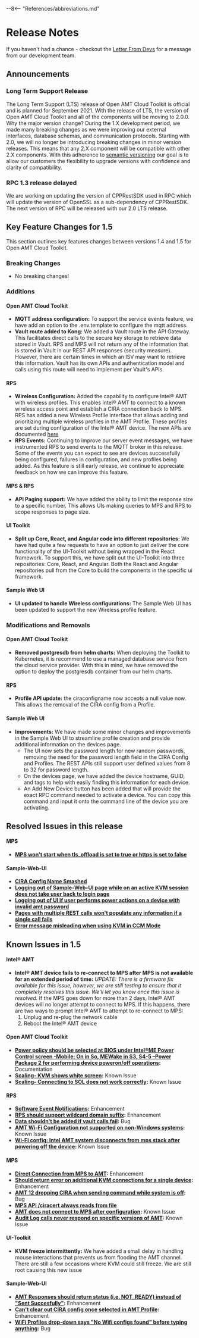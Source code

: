 --8<-- "References/abbreviations.md"
# Release Notes

If you haven't had a chance - checkout the [Letter From Devs](./letter.md) for a message from our development team.

## Announcements
### Long Term Support Release
The Long Term Support (LTS) release of Open AMT Cloud Toolkit is official and is planned for September 2021. With the release of LTS, the version of Open AMT Cloud Toolkit and all of the components will be moving to 2.0.0. Why the major version change? During the 1.X development period, we made many breaking changes as we were improving our external interfaces, database schemas, and communication protocols. Starting with 2.0, we will no longer be introducing breaking changes in minor version releases. This means that any 2.X component will be compatible with other 2.X components. With this adherence to [semantic versioning](https://semver.org/) our goal is to allow our customers the flexibility to upgrade versions with confidence and clarity of compatibility.

### RPC 1.3 release delayed
We are working on updating the version of CPPRestSDK used in RPC which will update the version of OpenSSL as a sub-dependency of CPPRestSDK.  The next version of RPC will be released with our 2.0 LTS release.

## Key Feature Changes for 1.5
This section outlines key features changes between versions 1.4 and 1.5 for Open AMT Cloud Toolkit.

### Breaking Changes
- No breaking changes!
### Additions
#### Open AMT Cloud Toolkit
- **MQTT address configuration:** To support the service events feature, we have add an option to the .env.template to configure the mqtt address.
- **Vault route added to Kong:** We added a Vault route in the API Gateway.  This facilitates direct calls to the secure key storage to retrieve data stored in Vault.  RPS and MPS will not return any of the information that is stored in Vault in our REST API responses (security measure).  However, there are certain times in which an ISV may want to retrieve this information.  Vault has its own APIs and authentication model and calls using this route will need to implement per Vault's APIs.
#### RPS
- **Wireless Configuration:** Added the capability to configure Intel&reg; AMT with wireless profiles.  This enables Intel&reg; AMT to connect to a known wireless access point and establish a CIRA connection back to MPS.  RPS has added a new Wireless Profile interface that allows adding and prioritizing multiple wireless profiles in the AMT Profile.  These profiles are set during configuration of the Intel&reg; AMT device.  The new APIs are documented [here](https://open-amt-cloud-toolkit.github.io/docs/1.5/APIs/indexRPS/)
- **RPS Events:** Continuing to improve our server event messages, we have instrumented RPS to send events to the MQTT broker in this release.  Some of the events you can expect to see are devices successfully being configured, failures in configuration, and new profiles being added.  As this feature is still early release, we continue to appreciate feedback on how we can improve this feature.
#### MPS & RPS
- **API Paging support:** We have added the ability to limit the response size to a specific number.  This allows UIs making queries to MPS and RPS to scope responses to page size.
#### UI Toolkit
- **Split up Core, React, and Angular code into different repositories:** We have had quite a few requests to have an option to just deliver the core functionality of the UI-Toolkit without being wrapped in the React framework.  To support this, we have split out the UI-Toolkit into three repositories: Core, React, and Angular.  Both the React and Angular repositories pull from the Core to build the components in the specific ui framework.
#### Sample Web UI
- **UI updated to handle Wireless configurations:** The Sample Web UI has been updated to support the new Wireless profile feature.
### Modifications and Removals
#### Open AMT Cloud Toolkit
- **Removed postgresdb from helm charts:** When deploying the Toolkit to Kubernetes, it is recommend to use a managed database service from the cloud service provider.  With this in mind, we have removed the option to deploy the postgresdb container from our helm charts.
#### RPS
- **Profile API update:** the ciraconfigname now accepts a null value now.  This allows the removal of the CIRA config from a Profile.
#### Sample Web UI
- **Improvements:** We have made some minor changes and improvements in the Sample Web UI to streamline profile creation and provide additional information on the devices page.
    - The UI now sets the password length for new random passwords, removing the need for the password length field in the CIRA Config and Profiles. The REST APIs still support user defined values from 8 to 32 for password length.
    - On the devices page, we have added the device hostname, GUID, and tags to help with easily finding this information for each device.
    - An Add New Device button has been added that will provide the exact RPC command needed to activate a device.  You can copy this command and input it onto the command line of the device you are activating.

## Resolved Issues in this release
#### MPS
- **[MPS won't start when tls_offload is set to true or https is set to false](https://github.com/open-amt-cloud-toolkit/mps/issues/288)**
#### Sample-Web-UI
- **[CIRA Config Name Smashed](https://github.com/open-amt-cloud-toolkit/sample-web-ui/issues/278)**
- **[Logging out of Sample-Web-UI page while on an active KVM session does not take user back to login page](https://github.com/open-amt-cloud-toolkit/sample-web-ui/issues/283)**
- **[Logging out of UI if user performs power actions on a device with invalid amt password](https://github.com/open-amt-cloud-toolkit/sample-web-ui/issues/301)**
- **[Pages with multiple REST calls won't populate any information if a single call fails](https://github.com/open-amt-cloud-toolkit/sample-web-ui/issues/333)**
- **[Error message misleading when using KVM in CCM Mode](https://github.com/open-amt-cloud-toolkit/sample-web-ui/issues/362)**

## Known Issues in 1.5
#### Intel&reg; AMT
- **Intel&reg; AMT device fails to re-connect to MPS after MPS is not available for an extended period of time:** *UPDATE: There is a firmware fix available for this issue, however, we are still testing to ensure that it completely resolves this issue.  We'll let you know once this issue is resolved.*  If the MPS goes down for more than 2 days, Intel&reg; AMT devices will no longer attempt to connect to MPS. If this happens, there are two ways to prompt Intel&reg; AMT to attempt to re-connect to MPS:
    1.	Unplug and re-plug the network cable
    2.	Reboot the Intel&reg; AMT device
#### Open AMT Cloud Toolkit
- **[Power policy should be selected at BIOS under Intel®ME Power Control screen -Mobile: On in So, MEWake in S3, S4-5 –Power Package 2 for performing device poweron/off operations](https://github.com/open-amt-cloud-toolkit/open-amt-cloud-toolkit/issues/19):** Documentation
- **[Scaling- KVM shows white screen](https://github.com/open-amt-cloud-toolkit/open-amt-cloud-toolkit/issues/39):** Known Issue
- **[Scaling- Connecting to SOL does not work correctly](https://github.com/open-amt-cloud-toolkit/open-amt-cloud-toolkit/issues/40):** Known Issue
#### RPS
- **[Software Event Notifications](https://github.com/open-amt-cloud-toolkit/rps/issues/9):** Enhancement
- **[RPS should support wildcard domain suffix](https://github.com/open-amt-cloud-toolkit/rps/issues/97):** Enhancement
- **[Data shouldn't be added if vault calls fail](https://github.com/open-amt-cloud-toolkit/rps/issues/254):** Bug
- **[AMT Wi-Fi Configuration not supported on non-Windows systems](https://github.com/open-amt-cloud-toolkit/rps/issues/349):** Known Issue
- **[Wi-Fi config: Intel AMT system disconnects from mps stack after powering off the device](https://github.com/open-amt-cloud-toolkit/rps/issues/350):** Known Issue
#### MPS
- **[Direct Connection from MPS to AMT](https://github.com/open-amt-cloud-toolkit/mps/issues/10):** Enhancement
- **[Should return error on additional KVM connections for a single device](https://github.com/open-amt-cloud-toolkit/mps/issues/104):** Enhancement
- **[AMT 12 dropping CIRA when sending command while system is off](https://github.com/open-amt-cloud-toolkit/mps/issues/196):** Bug
- **[MPS API /ciracert always reads from file](https://github.com/open-amt-cloud-toolkit/mps/issues/294)**
- **[AMT does not connect to MPS after configuration](https://github.com/open-amt-cloud-toolkit/mps/issues/300):** Known Issue
- **[Audit Log calls never respond on specific versions of AMT](https://github.com/open-amt-cloud-toolkit/mps/issues/301):** Known Issue
#### UI-Toolkit
- **KVM freeze intermittently:** We have added a small delay in handling mouse interactions that prevents us from flooding the AMT channel.  There are still a few occasions where KVM could still freeze.  We are still root causing this new issue
#### Sample-Web-UI
- **[AMT Responses should return status (i.e. NOT_READY) instead of "Sent Succesfully"](https://github.com/open-amt-cloud-toolkit/sample-web-ui/issues/276):** Enhancement
- **[Can't clear out CIRA config once selected in AMT Profile](https://github.com/open-amt-cloud-toolkit/sample-web-ui/issues/367):** Enhancement
- **[WiFi Profiles drop-down says "No Wifi configs found" before typing anything](https://github.com/open-amt-cloud-toolkit/sample-web-ui/issues/368):** Bug

